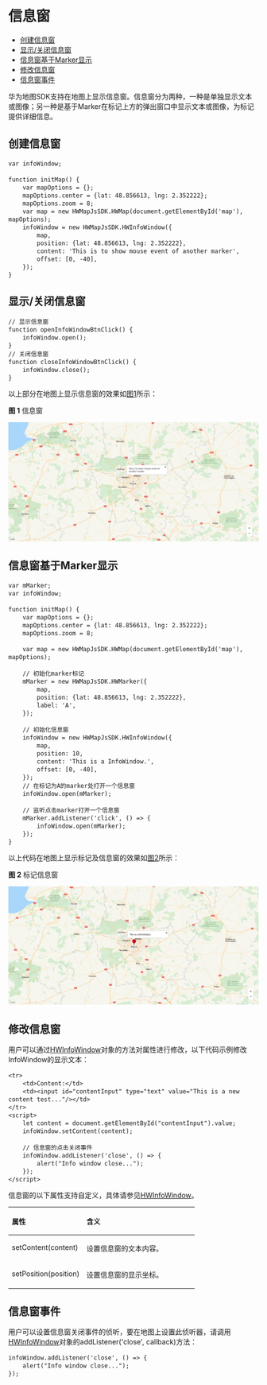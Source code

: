 # 信息窗<a name="ZH-CN_TOPIC_0000001145860929"></a>

-   [创建信息窗](#section524717617265)
-   [显示/关闭信息窗](#section966142082619)
-   [信息窗基于Marker显示](#section1710105522616)
-   [修改信息窗](#section17316133011278)
-   [信息窗事件](#section114051839122814)

华为地图SDK支持在地图上显示信息窗。信息窗分为两种，一种是单独显示文本或图像；另一种是基于Marker在标记上方的弹出窗口中显示文本或图像，为标记提供详细信息。

## 创建信息窗<a name="section524717617265"></a>

```
var infoWindow;

function initMap() {
    var mapOptions = {};
    mapOptions.center = {lat: 48.856613, lng: 2.352222};
    mapOptions.zoom = 8;
    var map = new HWMapJsSDK.HWMap(document.getElementById('map'), mapOptions);
    infoWindow = new HWMapJsSDK.HWInfoWindow({
        map,
        position: {lat: 48.856613, lng: 2.352222},
        content: 'This is to show mouse event of another marker',
        offset: [0, -40],
    });
}
```

## 显示/关闭信息窗<a name="section966142082619"></a>

```
// 显示信息窗
function openInfoWindowBtnClick() {
    infoWindow.open();
}
// 关闭信息窗
function closeInfoWindowBtnClick() {
    infoWindow.close();
}
```

以上部分在地图上显示信息窗的效果如[图1](#fig65608528252)所示：

**图 1**  信息窗<a name="fig65608528252"></a>  


![](figures/5-1信息窗.png)

## 信息窗基于Marker显示<a name="section1710105522616"></a>

```
var mMarker;
var infoWindow;

function initMap() {
    var mapOptions = {};
    mapOptions.center = {lat: 48.856613, lng: 2.352222};
    mapOptions.zoom = 8;

    var map = new HWMapJsSDK.HWMap(document.getElementById('map'), mapOptions);

    // 初始化marker标记
    mMarker = new HWMapJsSDK.HWMarker({
        map,
        position: {lat: 48.856613, lng: 2.352222},
        label: 'A',
    });

    // 初始化信息窗
    infoWindow = new HWMapJsSDK.HWInfoWindow({
        map,
        position: 10,
        content: 'This is a InfoWindow.',
        offset: [0, -40],
    });
    // 在标记为A的marker处打开一个信息窗
    infoWindow.open(mMarker);

    // 监听点击marker打开一个信息窗
    mMarker.addListener('click', () => {
        infoWindow.open(mMarker);
    });
}
```

以上代码在地图上显示标记及信息窗的效果如[图2](#fig13454163992613)所示：

**图 2**  标记信息窗<a name="fig13454163992613"></a>  


![](figures/5-2标记信息窗.png)

## 修改信息窗<a name="section17316133011278"></a>

用户可以通过[HWInfoWindow](zh-cn_topic_0000001099341112.md)对象的方法对属性进行修改，以下代码示例修改InfoWindow的显示文本：

```
<tr>
    <td>Content:</td>
    <td><input id="contentInput" type="text" value="This is a new content test..."/></td>
</tr>
<script>
    let content = document.getElementById("contentInput").value;
    infoWindow.setContent(content);

    // 信息窗的点击关闭事件
    infoWindow.addListener('close', () => {
        alert("Info window close...");
    });
</script>
```

信息窗的以下属性支持自定义，具体请参见[HWInfoWindow](zh-cn_topic_0000001099341112.md)。

<a name="table39627941"></a>
<table><thead align="left"><tr id="row38468094"><th class="cellrowborder" valign="top" width="40%" id="mcps1.1.3.1.1"><p id="p28907944"><a name="p28907944"></a><a name="p28907944"></a><strong id="b181143814126"><a name="b181143814126"></a><a name="b181143814126"></a>属性</strong></p>
</th>
<th class="cellrowborder" valign="top" width="60%" id="mcps1.1.3.1.2"><p id="p59842155"><a name="p59842155"></a><a name="p59842155"></a><strong id="b0211438111219"><a name="b0211438111219"></a><a name="b0211438111219"></a>含义</strong></p>
</th>
</tr>
</thead>
<tbody><tr id="row1708485"><td class="cellrowborder" valign="top" width="40%" headers="mcps1.1.3.1.1 "><p id="p4169567"><a name="p4169567"></a><a name="p4169567"></a>setContent(content)</p>
</td>
<td class="cellrowborder" valign="top" width="60%" headers="mcps1.1.3.1.2 "><p id="p2190629"><a name="p2190629"></a><a name="p2190629"></a>设置信息窗的文本内容。</p>
</td>
</tr>
<tr id="row19715669"><td class="cellrowborder" valign="top" width="40%" headers="mcps1.1.3.1.1 "><p id="p53465353"><a name="p53465353"></a><a name="p53465353"></a>setPosition(position)</p>
</td>
<td class="cellrowborder" valign="top" width="60%" headers="mcps1.1.3.1.2 "><p id="p35726366"><a name="p35726366"></a><a name="p35726366"></a>设置信息窗的显示坐标。</p>
</td>
</tr>
</tbody>
</table>

## 信息窗事件<a name="section114051839122814"></a>

用户可以设置信息窗关闭事件的侦听，要在地图上设置此侦听器，请调用[HWInfoWindow](zh-cn_topic_0000001099341112.md)对象的addListener\('close', callback\)方法：

```
infoWindow.addListener('close', () => {
    alert("Info window close...");
});
```

